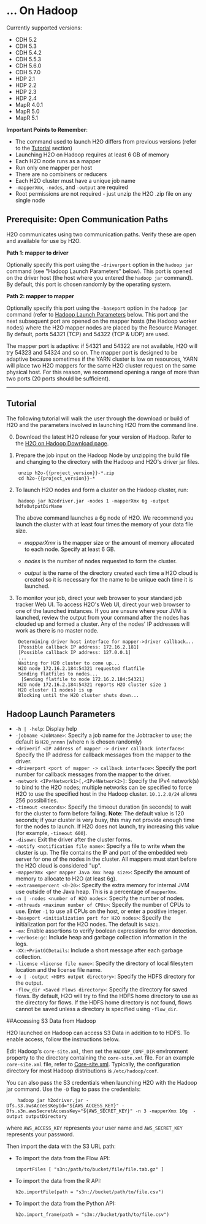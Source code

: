 # ... On Hadoop

Currently supported versions:

- CDH 5.2
- CDH 5.3
- CDH 5.4.2
- CDH 5.5.3
- CDH 5.6.0
- CDH 5.7.0
- HDP 2.1
- HDP 2.2
- HDP 2.3
- HDP 2.4
- MapR 4.0.1
- MapR 5.0
- MapR 5.1

**Important Points to Remember**:

- The command used to launch H2O differs from previous versions (refer to the [Tutorial](#Tutorial) section)
- Launching H2O on Hadoop requires at least 6 GB of memory
- Each H2O node runs as a mapper
- Run only one mapper per host
- There are no combiners or reducers
- Each H2O cluster must have a unique job name
- `-mapperXmx`, `-nodes`, and `-output` are required
- Root permissions are not required - just unzip the H2O .zip file on any single node


Prerequisite: Open Communication Paths
--------------------------------------

H2O communicates using two communication paths. Verify these are open and available for use by H2O.

**Path 1: mapper to driver**

Optionally specify this port using the `-driverport` option in the `hadoop jar` command (see "Hadoop Launch Parameters" below). This port is opened on the driver host (the host where you entered the `hadoop jar` command). By default, this port is chosen randomly by the operating system.

**Path 2: mapper to mapper**

Optionally specify this port using the `-baseport` option in the `hadoop jar` command (refer to [Hadoop Launch Parameters](#LaunchParam) below. This port and the next subsequent port are opened on the mapper hosts (the Hadoop worker nodes) where the H2O mapper nodes are placed by the Resource Manager. By default, ports 54321 (TCP) and 54322 (TCP & UDP) are used.

The mapper port is adaptive: if 54321 and 54322 are not available, H2O will try 54323 and 54324 and so on. The mapper port is designed to be adaptive because sometimes if the YARN cluster is low on resources, YARN will place two H2O mappers for the same H2O cluster request on the same physical host. For this reason, we recommend opening a range of more than two ports (20 ports should be sufficient).

----
<a name="Tutorial"></a>

Tutorial
---------



The following tutorial will walk the user through the download or build of H2O and the parameters involved in launching H2O from the command line.


0. Download the latest H2O release for your version of Hadoop. Refer to the <a href="http://www.h2o.ai/download/h2o/hadoop">H2O on Hadoop Download page</a>.

0. Prepare the job input on the Hadoop Node by unzipping the build file and changing to the directory with the Hadoop and H2O's driver jar files.

		unzip h2o-{{project_version}}-*.zip
		cd h2o-{{project_version}}-*

0. To launch H2O nodes and form a cluster on the Hadoop cluster, run:

		hadoop jar h2odriver.jar -nodes 1 -mapperXmx 6g -output hdfsOutputDirName

    The above command launches a 6g node of H2O. We recommend you launch the cluster with at least four times the memory of your data file size.

	 - *mapperXmx* is the mapper size or the amount of memory allocated to each node. Specify at least 6 GB.

	 - *nodes* is the number of nodes requested to form the cluster.

	 - *output* is the name of the directory created each time a H2O cloud is created so it is necessary for the name to be unique each time it is launched.

0. To monitor your job, direct your web browser to your standard job tracker Web UI.
To access H2O's Web UI, direct your web browser to one of the launched instances. If you are unsure where your JVM is launched,
review the output from your command after the nodes has clouded up and formed a cluster. Any of the nodes' IP addresses will work as there is no master node.

		Determining driver host interface for mapper->driver callback...
		[Possible callback IP address: 172.16.2.181]
		[Possible callback IP address: 127.0.0.1]
		...
		Waiting for H2O cluster to come up...
		H2O node 172.16.2.184:54321 requested flatfile
		Sending flatfiles to nodes...
		 [Sending flatfile to node 172.16.2.184:54321]
		H2O node 172.16.2.184:54321 reports H2O cluster size 1
		H2O cluster (1 nodes) is up
		Blocking until the H2O cluster shuts down...


<a name="LaunchParam"></a>

Hadoop Launch Parameters
------------------------

- `-h | -help`: Display help
- `-jobname <JobName>`: Specify a job name for the Jobtracker to use; the default is `H2O_nnnnn` (where n is chosen randomly)
- `-driverif <IP address of mapper -> driver callback interface>`: Specify the IP address for callback messages from the mapper to the driver.
- `-driverport <port of mapper -> callback interface>`: Specify the port number for callback messages from the mapper to the driver.
- `-network <IPv4Network1>[,<IPv4Network2>]`: Specify the IPv4 network(s) to bind to the H2O nodes; multiple networks can be specified to force H2O to use the specified host in the Hadoop cluster. `10.1.2.0/24` allows 256 possibilities.
- `-timeout <seconds>`: Specify the timeout duration (in seconds) to wait for the cluster to form before failing.
  **Note**: The default value is 120 seconds; if your cluster is very busy, this may not provide enough time for the nodes to launch. If H2O does not launch, try increasing this value (for example, `-timeout 600`).
- `-disown`: Exit the driver after the cluster forms.
- `-notify <notification file name>`: Specify a file to write when the cluster is up. The file contains the IP and port of the embedded web server for one of the nodes in the cluster. All mappers must start before the H2O cloud is considered "up".
- `-mapperXmx <per mapper Java Xmx heap size>`: Specify the amount of memory to allocate to H2O (at least 6g).
- `-extramempercent <0-20>`: Specify the extra memory for internal JVM use outside of the Java heap. This is a percentage of `mapperXmx`.
- `-n | -nodes <number of H2O nodes>`: Specify the number of nodes.
- `-nthreads <maximum number of CPUs>`: Specify the number of CPUs to use. Enter `-1` to use all CPUs on the host, or enter a positive integer.
- `-baseport <initialization port for H2O nodes>`: Specify the initialization port for the H2O nodes. The default is `54321`.
- `-ea`: Enable assertions to verify boolean expressions for error detection.
- `-verbose:gc`: Include heap and garbage collection information in the logs.
- `-XX:+PrintGCDetails`: Include a short message after each garbage collection.
- `-license <license file name>`: Specify the directory of local filesytem location and the license file name.
- `-o | -output <HDFS output directory>`: Specify the HDFS directory for the output.
- `-flow_dir <Saved Flows directory>`: Specify the directory for saved flows. By default, H2O will try to find the HDFS home directory to use as the directory for flows. If the HDFS home directory is not found, flows cannot be saved unless a directory is specified using `-flow_dir`.


##Accessing S3 Data from Hadoop

H2O launched on Hadoop can access S3 Data in addition to to HDFS. To enable access, follow the instructions below.

Edit Hadoop's `core-site.xml`, then set the `HADOOP_CONF_DIR` environment property to the directory containing the `core-site.xml` file. For an example `core-site.xml` file, refer to [Core-site.xml](#Example). Typically, the configuration directory for most Hadoop distributions is `/etc/hadoop/conf`.

You can also pass the S3 credentials when launching H2O with the Hadoop jar command. Use the `-D` flag to pass the credentials:

        hadoop jar h2odriver.jar -Dfs.s3.awsAccessKeyId="${AWS_ACCESS_KEY}" -Dfs.s3n.awsSecretAccessKey="${AWS_SECRET_KEY}" -n 3 -mapperXmx 10g  -output outputDirectory

where `AWS_ACCESS_KEY` represents your user name and `AWS_SECRET_KEY` represents your password.

Then import the data with the S3 URL path:

  - To import the data from the Flow API:

        importFiles [ "s3n:/path/to/bucket/file/file.tab.gz" ]

  - To import the data from the R API:

        h2o.importFile(path = "s3n://bucket/path/to/file.csv")

  - To import the data from the Python API:

        h2o.import_frame(path = "s3n://bucket/path/to/file.csv")
